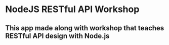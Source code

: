 # NodeJS RESTful API Workshop
## This app made along with workshop that teaches RESTful API design with Node.js
